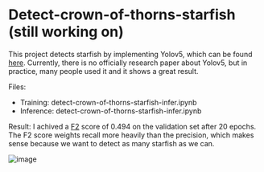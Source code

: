 # Detect-crown-of-thorns-starfish (still working on)

This project detects starfish by implementing Yolov5, which can be found [here](https://github.com/ultralytics/yolov5). Currently, there is no officially research paper about Yolov5, but in practice, many people used it and it shows a great result. 

Files: 
- Training: detect-crown-of-thorns-starfish-infer.ipynb
- Inference: detect-crown-of-thorns-starfish-infer.ipynb

Result: 
I achived a [F2](https://en.wikipedia.org/wiki/F-score) score of 0.494 on the validation set after 20 epochs. The F2 score weights recall more heavily than the precision, which makes sense because we want to detect as many starfish as we can. 

![image](https://user-images.githubusercontent.com/63311059/148605833-835ace14-33be-4c62-9b10-c0fef7945b33.png)
